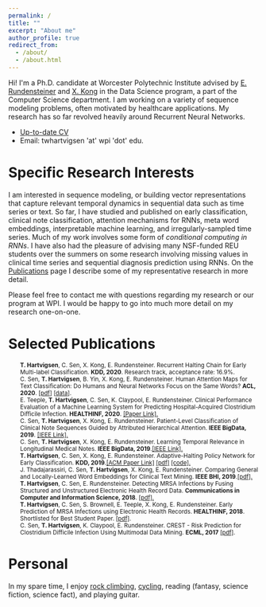 ```yaml
---
permalink: /
title: ""
excerpt: "About me" 
author_profile: true
redirect_from: 
  - /about/
  - /about.html
---
```



Hi! I'm a Ph.D. candidate at Worcester Polytechnic Institute advised by [E. Rundensteiner](https://www.wpi.edu/people/faculty/rundenst) and [X. Kong](https://web.cs.wpi.edu/~xkong/) in the Data Science program, a part of the Computer Science department. I am working on a variety of sequence modeling problems, often motivated by healthcare applications. My research has so far revolved heavily around Recurrent Neural Networks.

<!---
Ultimately I aim to advance sustainability in machine learning and apply machine learning to sustainability challenges, motivated by the low power consumption of the human brain and the massive carbon footprint of modern deep learning. Much of my work has also focused on human health and I look forward to continuing to solve impactful problems in this domain!
-->

- [Up-to-date CV](/files/hartvigsen_cv.pdf)
- Email: twhartvigsen 'at' wpi 'dot' edu.

# Specific Research Interests

I am interested in sequence modeling, or building vector representations that capture relevant temporal dynamics in sequential data such as time series or text. So far, I have studied and published on early classification, clinical note classification, attention mechanisms for RNNs, meta word embeddings, interpretable machine learning, and irregularly-sampled time series. Much of my work involves some form of *conditional computing in RNNs*. I have also had the pleasure of advising many NSF-funded REU students over the summers on some research involving missing values in clinical time series and sequential diagnosis prediction using RNNs. On the [Publications](https://thartvigsen.github.io/publications/) page I describe some of my representative research in more detail.

Please feel free to contact me with questions regarding my research or our program at WPI. I would be happy to go into much more detail on my research one-on-one.

# Selected Publications
<ul style="list-style: none;">
<small>
<li><b>T. Hartvigsen</b>, C. Sen, X. Kong, E. Rundensteiner. Recurrent Halting Chain for Early Multi-label Classification. <b>KDD, 2020</b>. Research track, acceptance rate: 16.9%.</li>
<li>C. Sen, <b>T. Hartvigsen</b>, B. Yin, X. Kong, E. Rundensteiner. Human Attention Maps for Text Classification:  Do Humans and Neural Networks Focus on the Same Words? <b>ACL, 2020</b>. [<a href="files/acl20.pdf">pdf</a>] [<a href="http://davis.wpi.edu/dsrg/PROJECTS/YELPHAT/index.html">data</a>].</li>
<li>E. Teeple, <b>T. Hartvigsen</b>, C. Sen, K. Claypool, E. Rundensteiner. Clinical Performance Evaluation of a Machine Learning System for Predicting Hospital-Acquired Clostridium Difficile Infection. <b>HEALTHINF, 2020</b>. <a href="https://www.scitepress.org/PublicationsDetail.aspx?ID=23u2EM1O4ro%3d&t=1">[Paper Link].</a></li>
<li>C. Sen, <b>T. Hartvigsen</b>, X. Kong, E. Rundensteiner. Patient-Level Classification of Clinical Note Sequences Guided by Attributed Hierarchical Attention. <b>IEEE BigData, 2019</b>. <a href="https://ieeexplore.ieee.org/abstract/document/9006403">[IEEE Link].</a></li>
<li>C. Sen, <b>T. Hartvigsen</b>, X. Kong, E. Rundensteiner. Learning Temporal Relevance in Longitudinal Medical Notes. <b>IEEE BigData, 2019</b>.<a href="https://ieeexplore.ieee.org/abstract/document/9006400">[IEEE Link].</a></li>
<li><b>T. Hartvigsen</b>, C. Sen, X. Kong, E. Rundensteiner. Adaptive-Halting Policy Network for Early Classification. <b>KDD, 2019</b>.<a href="https://dl.acm.org/authorize.cfm?key=N688339">[ACM Paper Link]</a> <a href="files/kdd19.pdf">[pdf]</a> <a href="https://github.com/Thartvigsen/EARLIEST">[code].</a></li>
<li>J. Thadajarassiri, C. Sen, <b>T. Hartvigsen</b>, X. Kong, E. Rundensteiner. Comparing General and Locally-Learned Word Embeddings for Clinical Text Mining. <b>IEEE BHI, 2019</b>.<a href="files/bhi19.pdf">[pdf].</a></li>
<li><b>T. Hartvigsen</b>, C. Sen, E. Rundensteiner. Detecting MRSA Infections by Fusing Structured and Unstructured Electronic Health Record Data. <b>Communications in Computer and Information Science, 2018</b>. <a href="https://link.springer.com/chapter/10.1007/978-3-030-29196-9_21">[pdf].</a></li>
<li><b>T. Hartvigsen</b>, C. Sen, S. Brownell, E. Teeple, X. Kong, E. Rundensteiner. Early Prediction of MRSA Infections using Electronic Health Records. <b>HEALTHINF, 2018</b>. Shortlisted for Best Student Paper. <a href="http://www.scitepress.org/Papers/2018/65996/65996.pdf">[pdf]</a>.</li>
<li>C. Sen, <b>T. Hartvigsen</b>, K. Claypool, E. Rundensteiner. CREST - Risk Prediction for Clostridium Difficile Infection Using Multimodal Data Mining. <b>ECML, 2017</b> <a href="http://ecmlpkdd2017.ijs.si/papers/paperID487.pdf">[pdf]</a>.</li>
</small>
</ul>

# Personal

In my spare time, I enjoy [rock climbing](/images/climbing2.jpg), [cycling](/images/bike.jpg), reading (fantasy, science fiction, science fact), and playing guitar.
